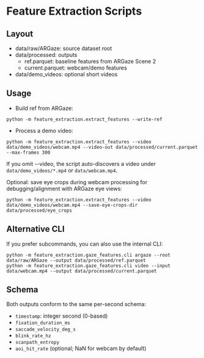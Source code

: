 Feature Extraction Scripts
==========================

Layout
------
- data/raw/ARGaze: source dataset root
- data/processed: outputs
  - ref.parquet: baseline features from ARGaze Scene 2
  - current.parquet: webcam/demo features
- data/demo_videos: optional short videos

Usage
-----
- Build ref from ARGaze:
```
python -m feature_extraction.extract_features --write-ref
```
- Process a demo video:
```
python -m feature_extraction.extract_features --video data/demo_videos/webcam.mp4 --video-out data/processed/current.parquet --max-frames 300
```

If you omit --video, the script auto-discovers a video under `data/demo_videos/*.mp4` or `data/webcam.mp4`.

Optional: save eye crops during webcam processing for debugging/alignment with ARGaze eye views:
```
python -m feature_extraction.extract_features --video data/demo_videos/webcam.mp4 --save-eye-crops-dir data/processed/eye_crops
```

Alternative CLI
---------------
If you prefer subcommands, you can also use the internal CLI:
```
python -m feature_extraction.gaze_features.cli argaze --root data/raw/ARGaze --output data/processed/ref.parquet
python -m feature_extraction.gaze_features.cli video --input data/webcam.mp4 --output data/processed/current.parquet
```

Schema
------
Both outputs conform to the same per-second schema:

- `timestamp`: integer second (0-based)
- `fixation_duration_ms`
- `saccade_velocity_deg_s`
- `blink_rate_hz`
- `scanpath_entropy`
- `aoi_hit_rate` (optional; NaN for webcam by default)
